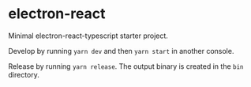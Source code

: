 # electron-react

Minimal electron-react-typescript starter project.

Develop by running `yarn dev` and then `yarn start` in another console.

Release by running `yarn release`. The output binary is created in the `bin` directory.